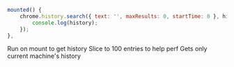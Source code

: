 ```js
mounted() {
    chrome.history.search({ text: '', maxResults: 0, startTime: 0 }, history => {
        console.log(history);
    });
},
```

Run on mount to get history
Slice to 100 entries to help perf
Gets only current machine's history
